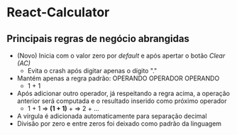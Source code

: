 # React-Calculator
 
## Principais regras de negócio abrangidas

- (Novo) Inicia com o valor zero por *default* e após apertar o botão *Clear (AC)*
    - Evita o crash após digitar apenas o dígito "."
- Mantém apenas a regra padrão: OPERANDO OPERADOR OPERANDO
    - 1 + 1    
- Após adicionar outro operador, já respeitando a regra acima, a operação anterior será computada e o resultado inserido como próximo operador
    - 1 + 1 => **(1 + 1)** + => 2 + ...
- A vírgula é adicionada automaticamente para separação decimal
- Divisão por zero e entre zeros foi deixado como padrão da linguagem
